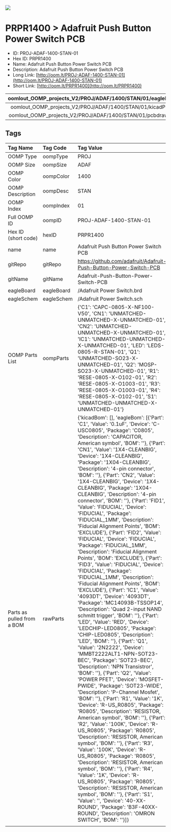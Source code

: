 


  
![][im]
# PRPR1400 > Adafruit Push Button Power Switch PCB

- ID: PROJ-ADAF-1400-STAN-01
- Hex ID: PRPR1400
- Name: Adafruit Push Button Power Switch PCB
- Description: Adafruit Push Button Power Switch PCB
- Long Link: [http://oom.lt/PROJ-ADAF-1400-STAN-01](http://oom.lt/PROJ-ADAF-1400-STAN-01)
- Short Link: [http://oom.lt/PRPR1400](http://oom.lt/PRPR1400)
  

|oomlout_OOMP_projects_V2/PROJ/ADAF/1400/STAN/01/eagleImage.png|oomlout_OOMP_projects_V2/PROJ/ADAF/1400/STAN/01/eagleSchemImage.png|oomlout_OOMP_projects_V2/PROJ/ADAF/1400/STAN/01/kicadPcb3dFront.png|oomlout_OOMP_projects_V2/PROJ/ADAF/1400/STAN/01/kicadPcb3dBack.png|
| :---: | :---: | :---: | :---: |
|oomlout_OOMP_projects_V2/PROJ/ADAF/1400/STAN/01/kicadPcb3d.png|oomlout_OOMP_projects_V2/PROJ/ADAF/1400/STAN/01/bomBack.png|oomlout_OOMP_projects_V2/PROJ/ADAF/1400/STAN/01/bomFront.png|oomlout_OOMP_projects_V2/PROJ/ADAF/1400/STAN/01/pcbdraw.svg|
|oomlout_OOMP_projects_V2/PROJ/ADAF/1400/STAN/01/pcbdrawBack.svg||||

## Tags
  

|Tag Name|Tag Code|Tag Value|
| :--- | :--- | :--- |
|OOMP Type|oompType|PROJ|
|OOMP Size|oompSize|ADAF|
|OOMP Color|oompColor|1400|
|OOMP Description|oompDesc|STAN|
|OOMP Index|oompIndex|01|
|Full OOMP ID|oompID|PROJ-ADAF-1400-STAN-01|
|Hex ID (short code)|hexID|PRPR1400|
|name|name|Adafruit Push Button Power Switch PCB|
|gitRepo|gitRepo|https://github.com/adafruit/Adafruit-Push-Button-Power-Switch-PCB|
|gitName|gitName|Adafruit-Push-Button-Power-Switch-PCB|
|eagleBoard|eagleBoard|/Adafruit Power Switch.brd|
|eagleSchem|eagleSchem|/Adafruit Power Switch.sch|
|OOMP Parts List|oompParts|{'C1': 'CAPC-0805-X-NF100-V50', 'CN1': 'UNMATCHED-UNMATCHED-X-UNMATCHED-01', 'CN2': 'UNMATCHED-UNMATCHED-X-UNMATCHED-01', 'IC1': 'UNMATCHED-UNMATCHED-X-UNMATCHED-01', 'LED': 'LEDS-0805-R-STAN-01', 'Q1': 'UNMATCHED-SO23-X-UNMATCHED-01', 'Q2': 'MOSP-SO23-X-UNMATCHED-01', 'R1': 'RESE-0805-X-O102-01', 'R2': 'RESE-0805-X-O1003-01', 'R3': 'RESE-0805-X-O1003-01', 'R4': 'RESE-0805-X-O102-01', 'S1': 'UNMATCHED-UNMATCHED-X-UNMATCHED-01'}|
|Parts as pulled from a BOM|rawParts|{'kicadBom': [], 'eagleBom': [{'Part': 'C1', 'Value': '0.1uF', 'Device': 'C-USC0805', 'Package': 'C0805', 'Description': 'CAPACITOR, American symbol', 'BOM': ''}, {'Part': 'CN1', 'Value': '1X4-CLEANBIG', 'Device': '1X4-CLEANBIG', 'Package': '1X04-CLEANBIG', 'Description': '4-pin connector', 'BOM': ''}, {'Part': 'CN2', 'Value': '1X4-CLEANBIG', 'Device': '1X4-CLEANBIG', 'Package': '1X04-CLEANBIG', 'Description': '4-pin connector', 'BOM': ''}, {'Part': 'FID1', 'Value': 'FIDUCIAL', 'Device': 'FIDUCIAL', 'Package': 'FIDUCIAL_1MM', 'Description': 'Fiducial Alignment Points', 'BOM': 'EXCLUDE'}, {'Part': 'FID2', 'Value': 'FIDUCIAL', 'Device': 'FIDUCIAL', 'Package': 'FIDUCIAL_1MM', 'Description': 'Fiducial Alignment Points', 'BOM': 'EXCLUDE'}, {'Part': 'FID3', 'Value': 'FIDUCIAL', 'Device': 'FIDUCIAL', 'Package': 'FIDUCIAL_1MM', 'Description': 'Fiducial Alignment Points', 'BOM': 'EXCLUDE'}, {'Part': 'IC1', 'Value': '4093DT', 'Device': '4093DT', 'Package': 'MC14093B-TSSOP14', 'Description': 'Quad 2-input NAND schmitt trigger', 'BOM': ''}, {'Part': 'LED', 'Value': 'RED', 'Device': 'LEDCHIP-LED0805', 'Package': 'CHIP-LED0805', 'Description': 'LED', 'BOM': ''}, {'Part': 'Q1', 'Value': '2N2222', 'Device': 'MMBT2222ALT1-NPN-SOT23-BEC', 'Package': 'SOT23-BEC', 'Description': 'NPN Transistror', 'BOM': ''}, {'Part': 'Q2', 'Value': 'POWER PFET', 'Device': 'MOSFET-PWIDE', 'Package': 'SOT23-WIDE', 'Description': 'P-Channel Mosfet', 'BOM': ''}, {'Part': 'R1', 'Value': '1K', 'Device': 'R-US_R0805', 'Package': 'R0805', 'Description': 'RESISTOR, American symbol', 'BOM': ''}, {'Part': 'R2', 'Value': '100K', 'Device': 'R-US_R0805', 'Package': 'R0805', 'Description': 'RESISTOR, American symbol', 'BOM': ''}, {'Part': 'R3', 'Value': '100K', 'Device': 'R-US_R0805', 'Package': 'R0805', 'Description': 'RESISTOR, American symbol', 'BOM': ''}, {'Part': 'R4', 'Value': '1K', 'Device': 'R-US_R0805', 'Package': 'R0805', 'Description': 'RESISTOR, American symbol', 'BOM': ''}, {'Part': 'S1', 'Value': '', 'Device': '40-XX-ROUND', 'Package': 'B3F-40XX-ROUND', 'Description': 'OMRON SWITCH', 'BOM': ''}]}|
||||



[im]: PROJ/ADAF/1400/STAN/01/kicadPcb3d_450.png
